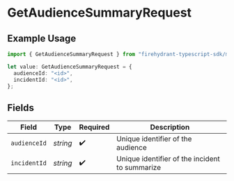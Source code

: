 # GetAudienceSummaryRequest

## Example Usage

```typescript
import { GetAudienceSummaryRequest } from "firehydrant-typescript-sdk/models/operations";

let value: GetAudienceSummaryRequest = {
  audienceId: "<id>",
  incidentId: "<id>",
};
```

## Fields

| Field                                          | Type                                           | Required                                       | Description                                    |
| ---------------------------------------------- | ---------------------------------------------- | ---------------------------------------------- | ---------------------------------------------- |
| `audienceId`                                   | *string*                                       | :heavy_check_mark:                             | Unique identifier of the audience              |
| `incidentId`                                   | *string*                                       | :heavy_check_mark:                             | Unique identifier of the incident to summarize |